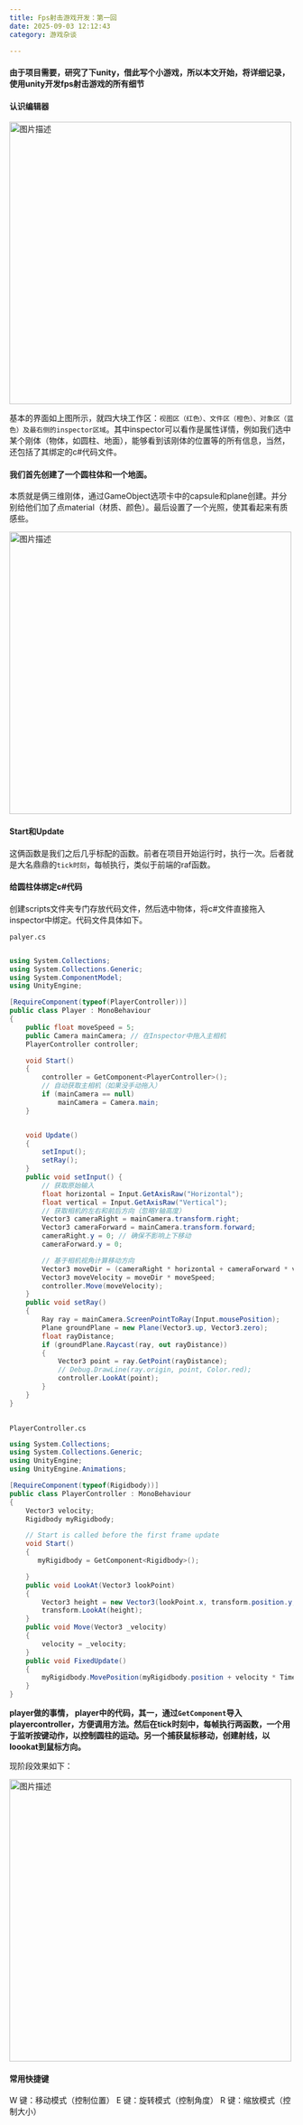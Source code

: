 ```yaml
---
title: Fps射击游戏开发：第一回
date: 2025-09-03 12:12:43
category: 游戏杂谈

---
```



#### 由于项目需要，研究了下unity，借此写个小游戏，所以本文开始，将详细记录，使用unity开发fps射击游戏的所有细节

#### 认识编辑器

<img src="/img/unity1_1.png" alt="图片描述" width="500">

基本的界面如上图所示，就四大块工作区：`视图区（红色）、文件区（橙色）、对象区（蓝色）及最右侧的inspector区域`。其中inspector可以看作是属性详情，例如我们选中某个刚体（物体，如圆柱、地面），能够看到该刚体的位置等的所有信息，当然，还包括了其绑定的c#代码文件。


#### 我们首先创建了一个圆柱体和一个地面。
本质就是俩三维刚体，通过GameObject选项卡中的capsule和plane创建。并分别给他们加了点material（材质、颜色）。最后设置了一个光照，使其看起来有质感些。

<img src="/img/unity1_2.png" alt="图片描述" width="500">

#### Start和Update
这俩函数是我们之后几乎标配的函数。前者在项目开始运行时，执行一次。后者就是大名鼎鼎的`tick时刻`，每帧执行，类似于前端的raf函数。

#### 给圆柱体绑定c#代码
创建scripts文件夹专门存放代码文件，然后选中物体，将c#文件直接拖入inspector中绑定。代码文件具体如下。

`palyer.cs`
```c#

using System.Collections;
using System.Collections.Generic;
using System.ComponentModel;
using UnityEngine;

[RequireComponent(typeof(PlayerController))]
public class Player : MonoBehaviour
{
    public float moveSpeed = 5;
    public Camera mainCamera; // 在Inspector中拖入主相机
    PlayerController controller;

    void Start()
    {
        controller = GetComponent<PlayerController>();
        // 自动获取主相机（如果没手动拖入）
        if (mainCamera == null)
            mainCamera = Camera.main;
    }


    void Update()
    {
        setInput();
        setRay();
    }
    public void setInput() {
        // 获取原始输入
        float horizontal = Input.GetAxisRaw("Horizontal");
        float vertical = Input.GetAxisRaw("Vertical");
        // 获取相机的左右和前后方向（忽略Y轴高度）
        Vector3 cameraRight = mainCamera.transform.right;
        Vector3 cameraForward = mainCamera.transform.forward;
        cameraRight.y = 0; // 确保不影响上下移动
        cameraForward.y = 0;

        // 基于相机视角计算移动方向
        Vector3 moveDir = (cameraRight * horizontal + cameraForward * vertical).normalized;
        Vector3 moveVelocity = moveDir * moveSpeed;
        controller.Move(moveVelocity);
    }
    public void setRay()
    {
        Ray ray = mainCamera.ScreenPointToRay(Input.mousePosition);
        Plane groundPlane = new Plane(Vector3.up, Vector3.zero);
        float rayDistance;
        if (groundPlane.Raycast(ray, out rayDistance))
        {
            Vector3 point = ray.GetPoint(rayDistance);
            // Debug.DrawLine(ray.origin, point, Color.red);
            controller.LookAt(point);
        }
    }
}
    
```

`PlayerController.cs`

```c#
using System.Collections;
using System.Collections.Generic;
using UnityEngine;
using UnityEngine.Animations;

[RequireComponent(typeof(Rigidbody))]
public class PlayerController : MonoBehaviour
{
    Vector3 velocity;
    Rigidbody myRigidbody;

    // Start is called before the first frame update
    void Start()
    {
       myRigidbody = GetComponent<Rigidbody>();

    }
    public void LookAt(Vector3 lookPoint)
    {
        Vector3 height = new Vector3(lookPoint.x, transform.position.y, lookPoint.z);
        transform.LookAt(height);
    }
    public void Move(Vector3 _velocity)
    {
        velocity = _velocity;
    }
    public void FixedUpdate()
    {
        myRigidbody.MovePosition(myRigidbody.position + velocity * Time.fixedDeltaTime);
    }
}


```


**player做的事情， player中的代码，其一，通过`GetComponent`导入playercontroller，方便调用方法。然后在tick时刻中，每帧执行两函数，一个用于监听按键动作，以控制圆柱的运动。另一个捕获鼠标移动，创建射线，以loookat到鼠标方向。**

现阶段效果如下：

<img src="/img/unity1_3.gif" alt="图片描述" width="500">


#### 常用快捷键

W 键：移动模式（控制位置）
E 键：旋转模式（控制角度）
R 键：缩放模式（控制大小）





<!-- 
#### unity的生命周期

`transform`： 集“位置、旋转、缩放” 这三个基本属性为一体的存在，通过它能获取到当前刚体的这几个属性。
`Rigidbody`：刚体类型。Unity 物理系统的核心模块之一，专门用于处理游戏对象的物理行为（如重力、碰撞、运动受力等），开发者无需手动编写其底层逻辑，直接调用即可。 -->